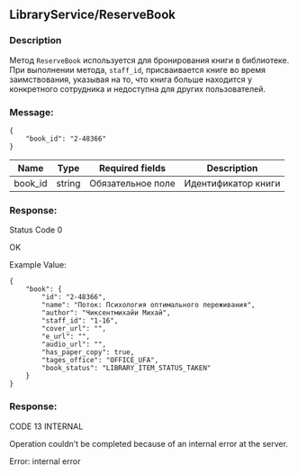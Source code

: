 ## LibraryService/ReserveBook
### Description
Метод `ReserveBook` используется для бронирования книги в библиотеке.<br> При выполнении метода, `staff_id`, присваивается книге во время заимствования,  указывая на то, что книга больше находится у конкретного сотрудника и недоступна для других пользователей.

### Message:
```
{
    "book_id": "2-48366"
}
```
Name | Type  | Required fields| Description |
|---|-----|-------|-----------|
|book_id |string| Обязательное поле |Идентификатор книги|

### Response:

Status Code 0

OK

Example Value:

```
{
    "book": {
        "id": "2-48366",
        "name": "Поток: Психология оптимального переживания",
        "author": "Чиксентмихайи Михай",
        "staff_id": "1-16",
        "cover_url": "",
        "e_url": "",
        "audio_url": "",
        "has_paper_copy": true,
        "tages_office": "OFFICE_UFA",
        "book_status": "LIBRARY_ITEM_STATUS_TAKEN"
    }
}
```
### Response:

CODE 13 INTERNAL

Operation couldn’t be completed because of an internal error at the server.    

Error: internal error
